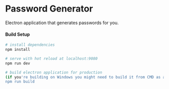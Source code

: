# Password Generator
Electron application that generates passwords for you.

#### Build Setup

``` bash
# install dependencies
npm install

# serve with hot reload at localhost:9080
npm run dev

# build electron application for production
(if you're building on Windows you might need to build it from CMD as administrator due to permission issues)
npm run build

```
